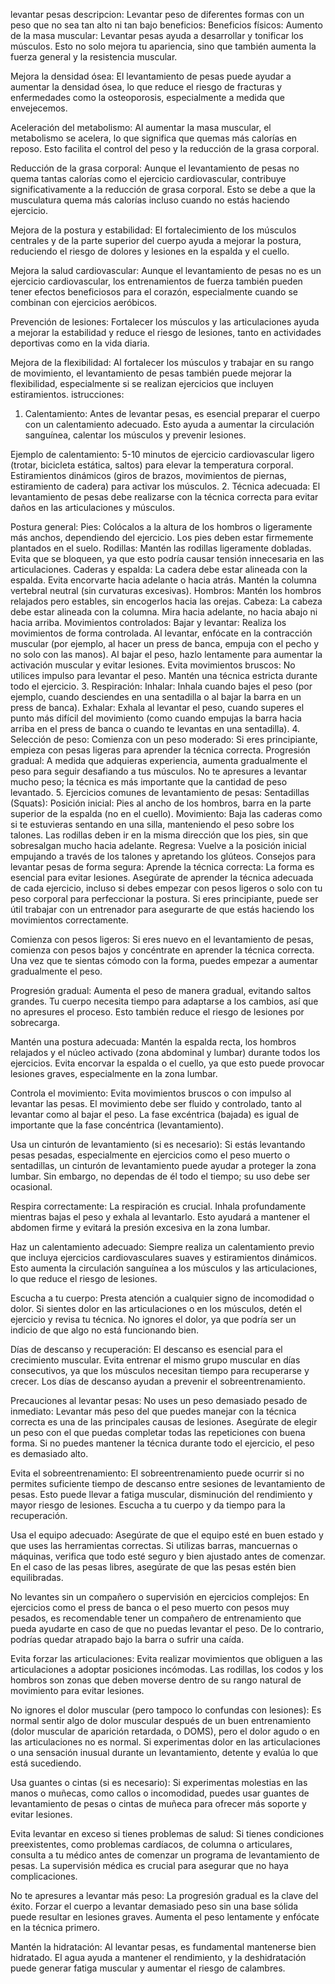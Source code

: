 levantar pesas
descripcion:
Levantar peso de diferentes formas con un peso que no sea tan alto ni tan bajo
beneficios:
Beneficios físicos:
Aumento de la masa muscular: Levantar pesas ayuda a desarrollar y tonificar los músculos. Esto no solo mejora tu apariencia, sino que también aumenta la fuerza general y la resistencia muscular.

Mejora la densidad ósea: El levantamiento de pesas puede ayudar a aumentar la densidad ósea, lo que reduce el riesgo de fracturas y enfermedades como la osteoporosis, especialmente a medida que envejecemos.

Aceleración del metabolismo: Al aumentar la masa muscular, el metabolismo se acelera, lo que significa que quemas más calorías en reposo. Esto facilita el control del peso y la reducción de la grasa corporal.

Reducción de la grasa corporal: Aunque el levantamiento de pesas no quema tantas calorías como el ejercicio cardiovascular, contribuye significativamente a la reducción de grasa corporal. Esto se debe a que la musculatura quema más calorías incluso cuando no estás haciendo ejercicio.

Mejora de la postura y estabilidad: El fortalecimiento de los músculos centrales y de la parte superior del cuerpo ayuda a mejorar la postura, reduciendo el riesgo de dolores y lesiones en la espalda y el cuello.

Mejora la salud cardiovascular: Aunque el levantamiento de pesas no es un ejercicio cardiovascular, los entrenamientos de fuerza también pueden tener efectos beneficiosos para el corazón, especialmente cuando se combinan con ejercicios aeróbicos.

Prevención de lesiones: Fortalecer los músculos y las articulaciones ayuda a mejorar la estabilidad y reduce el riesgo de lesiones, tanto en actividades deportivas como en la vida diaria.

Mejora de la flexibilidad: Al fortalecer los músculos y trabajar en su rango de movimiento, el levantamiento de pesas también puede mejorar la flexibilidad, especialmente si se realizan ejercicios que incluyen estiramientos.
istrucciones:
1. Calentamiento:
Antes de levantar pesas, es esencial preparar el cuerpo con un calentamiento adecuado. Esto ayuda a aumentar la circulación sanguínea, calentar los músculos y prevenir lesiones.

Ejemplo de calentamiento:
5-10 minutos de ejercicio cardiovascular ligero (trotar, bicicleta estática, saltos) para elevar la temperatura corporal.
Estiramientos dinámicos (giros de brazos, movimientos de piernas, estiramiento de cadera) para activar los músculos.
2. Técnica adecuada:
El levantamiento de pesas debe realizarse con la técnica correcta para evitar daños en las articulaciones y músculos.

Postura general:
Pies: Colócalos a la altura de los hombros o ligeramente más anchos, dependiendo del ejercicio. Los pies deben estar firmemente plantados en el suelo.
Rodillas: Mantén las rodillas ligeramente dobladas. Evita que se bloqueen, ya que esto podría causar tensión innecesaria en las articulaciones.
Caderas y espalda: La cadera debe estar alineada con la espalda. Evita encorvarte hacia adelante o hacia atrás. Mantén la columna vertebral neutral (sin curvaturas excesivas).
Hombros: Mantén los hombros relajados pero estables, sin encogerlos hacia las orejas.
Cabeza: La cabeza debe estar alineada con la columna. Mira hacia adelante, no hacia abajo ni hacia arriba.
Movimientos controlados:
Bajar y levantar: Realiza los movimientos de forma controlada. Al levantar, enfócate en la contracción muscular (por ejemplo, al hacer un press de banca, empuja con el pecho y no solo con las manos). Al bajar el peso, hazlo lentamente para aumentar la activación muscular y evitar lesiones.
Evita movimientos bruscos: No utilices impulso para levantar el peso. Mantén una técnica estricta durante todo el ejercicio.
3. Respiración:
Inhalar: Inhala cuando bajes el peso (por ejemplo, cuando desciendes en una sentadilla o al bajar la barra en un press de banca).
Exhalar: Exhala al levantar el peso, cuando superes el punto más difícil del movimiento (como cuando empujas la barra hacia arriba en el press de banca o cuando te levantas en una sentadilla).
4. Selección de peso:
Comienza con un peso moderado: Si eres principiante, empieza con pesas ligeras para aprender la técnica correcta.
Progresión gradual: A medida que adquieras experiencia, aumenta gradualmente el peso para seguir desafiando a tus músculos. No te apresures a levantar mucho peso; la técnica es más importante que la cantidad de peso levantado.
5. Ejercicios comunes de levantamiento de pesas:
Sentadillas (Squats):
Posición inicial: Pies al ancho de los hombros, barra en la parte superior de la espalda (no en el cuello).
Movimiento: Baja las caderas como si te estuvieras sentando en una silla, manteniendo el peso sobre los talones. Las rodillas deben ir en la misma dirección que los pies, sin que sobresalgan mucho hacia adelante.
Regresa: Vuelve a la posición inicial empujando a través de los talones y apretando los glúteos.
Consejos para levantar pesas de forma segura:
Aprende la técnica correcta: La forma es esencial para evitar lesiones. Asegúrate de aprender la técnica adecuada de cada ejercicio, incluso si debes empezar con pesos ligeros o solo con tu peso corporal para perfeccionar la postura. Si eres principiante, puede ser útil trabajar con un entrenador para asegurarte de que estás haciendo los movimientos correctamente.

Comienza con pesos ligeros: Si eres nuevo en el levantamiento de pesas, comienza con pesos bajos y concéntrate en aprender la técnica correcta. Una vez que te sientas cómodo con la forma, puedes empezar a aumentar gradualmente el peso.

Progresión gradual: Aumenta el peso de manera gradual, evitando saltos grandes. Tu cuerpo necesita tiempo para adaptarse a los cambios, así que no apresures el proceso. Esto también reduce el riesgo de lesiones por sobrecarga.

Mantén una postura adecuada: Mantén la espalda recta, los hombros relajados y el núcleo activado (zona abdominal y lumbar) durante todos los ejercicios. Evita encorvar la espalda o el cuello, ya que esto puede provocar lesiones graves, especialmente en la zona lumbar.

Controla el movimiento: Evita movimientos bruscos o con impulso al levantar las pesas. El movimiento debe ser fluido y controlado, tanto al levantar como al bajar el peso. La fase excéntrica (bajada) es igual de importante que la fase concéntrica (levantamiento).

Usa un cinturón de levantamiento (si es necesario): Si estás levantando pesas pesadas, especialmente en ejercicios como el peso muerto o sentadillas, un cinturón de levantamiento puede ayudar a proteger la zona lumbar. Sin embargo, no dependas de él todo el tiempo; su uso debe ser ocasional.

Respira correctamente: La respiración es crucial. Inhala profundamente mientras bajas el peso y exhala al levantarlo. Esto ayudará a mantener el abdomen firme y evitará la presión excesiva en la zona lumbar.

Haz un calentamiento adecuado: Siempre realiza un calentamiento previo que incluya ejercicios cardiovasculares suaves y estiramientos dinámicos. Esto aumenta la circulación sanguínea a los músculos y las articulaciones, lo que reduce el riesgo de lesiones.

Escucha a tu cuerpo: Presta atención a cualquier signo de incomodidad o dolor. Si sientes dolor en las articulaciones o en los músculos, detén el ejercicio y revisa tu técnica. No ignores el dolor, ya que podría ser un indicio de que algo no está funcionando bien.

Días de descanso y recuperación: El descanso es esencial para el crecimiento muscular. Evita entrenar el mismo grupo muscular en días consecutivos, ya que los músculos necesitan tiempo para recuperarse y crecer. Los días de descanso ayudan a prevenir el sobreentrenamiento.

Precauciones al levantar pesas:
No uses un peso demasiado pesado de inmediato: Levantar más peso del que puedes manejar con la técnica correcta es una de las principales causas de lesiones. Asegúrate de elegir un peso con el que puedas completar todas las repeticiones con buena forma. Si no puedes mantener la técnica durante todo el ejercicio, el peso es demasiado alto.

Evita el sobreentrenamiento: El sobreentrenamiento puede ocurrir si no permites suficiente tiempo de descanso entre sesiones de levantamiento de pesas. Esto puede llevar a fatiga muscular, disminución del rendimiento y mayor riesgo de lesiones. Escucha a tu cuerpo y da tiempo para la recuperación.

Usa el equipo adecuado: Asegúrate de que el equipo esté en buen estado y que uses las herramientas correctas. Si utilizas barras, mancuernas o máquinas, verifica que todo esté seguro y bien ajustado antes de comenzar. En el caso de las pesas libres, asegúrate de que las pesas estén bien equilibradas.

No levantes sin un compañero o supervisión en ejercicios complejos: En ejercicios como el press de banca o el peso muerto con pesos muy pesados, es recomendable tener un compañero de entrenamiento que pueda ayudarte en caso de que no puedas levantar el peso. De lo contrario, podrías quedar atrapado bajo la barra o sufrir una caída.

Evita forzar las articulaciones: Evita realizar movimientos que obliguen a las articulaciones a adoptar posiciones incómodas. Las rodillas, los codos y los hombros son zonas que deben moverse dentro de su rango natural de movimiento para evitar lesiones.

No ignores el dolor muscular (pero tampoco lo confundas con lesiones): Es normal sentir algo de dolor muscular después de un buen entrenamiento (dolor muscular de aparición retardada, o DOMS), pero el dolor agudo o en las articulaciones no es normal. Si experimentas dolor en las articulaciones o una sensación inusual durante un levantamiento, detente y evalúa lo que está sucediendo.

Usa guantes o cintas (si es necesario): Si experimentas molestias en las manos o muñecas, como callos o incomodidad, puedes usar guantes de levantamiento de pesas o cintas de muñeca para ofrecer más soporte y evitar lesiones.

Evita levantar en exceso si tienes problemas de salud: Si tienes condiciones preexistentes, como problemas cardíacos, de columna o articulares, consulta a tu médico antes de comenzar un programa de levantamiento de pesas. La supervisión médica es crucial para asegurar que no haya complicaciones.

No te apresures a levantar más peso: La progresión gradual es la clave del éxito. Forzar el cuerpo a levantar demasiado peso sin una base sólida puede resultar en lesiones graves. Aumenta el peso lentamente y enfócate en la técnica primero.

Mantén la hidratación: Al levantar pesas, es fundamental mantenerse bien hidratado. El agua ayuda a mantener el rendimiento, y la deshidratación puede generar fatiga muscular y aumentar el riesgo de calambres.
